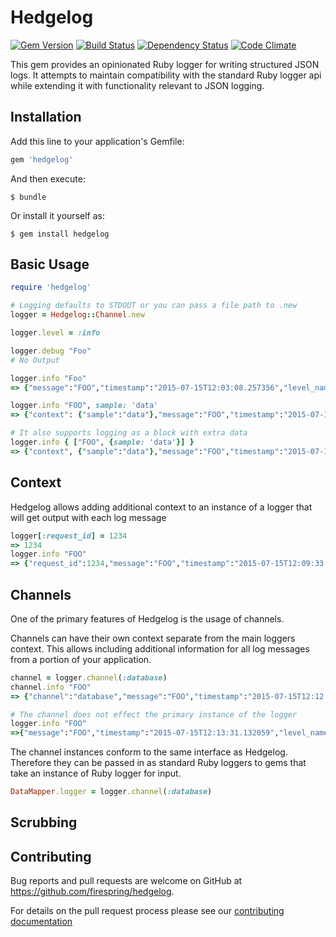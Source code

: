 # Hedgelog
[![Gem Version](https://badge.fury.io/rb/hedgelog.svg)](http://badge.fury.io/rb/hedgelog)
[![Build Status](https://travis-ci.org/firespring/hedgelog.svg?branch=master)](https://travis-ci.org/firespring/hedgelog)
[![Dependency Status](https://gemnasium.com/firespring/hedgelog.svg)](https://gemnasium.com/firespring/hedgelog)
[![Code Climate](https://codeclimate.com/github/firespring/hedgelog/badges/gpa.svg)](https://codeclimate.com/github/firespring/hedgelog)

This gem provides an opinionated Ruby logger for writing structured JSON logs. It attempts to maintain compatibility with the standard Ruby logger api while extending it with functionality relevant to JSON logging.

## Installation

Add this line to your application's Gemfile:

```ruby
gem 'hedgelog'
```

And then execute:

    $ bundle

Or install it yourself as:

    $ gem install hedgelog

## Basic Usage

```ruby
require 'hedgelog'

# Logging defaults to STDOUT or you can pass a file path to .new
logger = Hedgelog::Channel.new

logger.level = :info

logger.debug "Foo"
# No Output

logger.info "Foo"
=> {"message":"FOO","timestamp":"2015-07-15T12:03:08.257356","level_name":"info","level":1}

logger.info "FOO", sample: 'data'
=> {"context": {"sample":"data"},"message":"FOO","timestamp":"2015-07-15T12:05:02.302202","level_name":"info","level":1}

# It also supports logging as a block with extra data
logger.info { ["FOO", {sample: 'data'}] }
=> {"context", {"sample":"data"},"message":"FOO","timestamp":"2015-07-15T12:06:20.026807","level_name":"info","level":1}
```

## Context

Hedgelog allows adding additional context to an instance of a logger that will get output with each log message

```ruby
logger[:request_id] = 1234
=> 1234
logger.info "FOO"
=> {"request_id":1234,"message":"FOO","timestamp":"2015-07-15T12:09:33.129984","level_name":"info","level":1}
```

## Channels

One of the primary features of Hedgelog is the usage of channels.

Channels can have their own context separate from the main loggers context. This allows including additional information for all log messages from a portion of your application.

```ruby
channel = logger.channel(:database)
channel.info "FOO"
=> {"channel":"database","message":"FOO","timestamp":"2015-07-15T12:12:39.147210","level_name":"info","level":1}

# The channel does not effect the primary instance of the logger
logger.info "FOO"
=>{"message":"FOO","timestamp":"2015-07-15T12:13:31.132059","level_name":"info","level":1}
```

The channel instances conform to the same interface as Hedgelog. Therefore they can be passed in as standard Ruby loggers to gems that take an instance of Ruby logger for input.

```ruby
DataMapper.logger = logger.channel(:database)
```

## Scrubbing

## Contributing

Bug reports and pull requests are welcome on GitHub at https://github.com/firespring/hedgelog.

For details on the pull request process please see our [contributing documentation](CONTRIBUTING.md)
